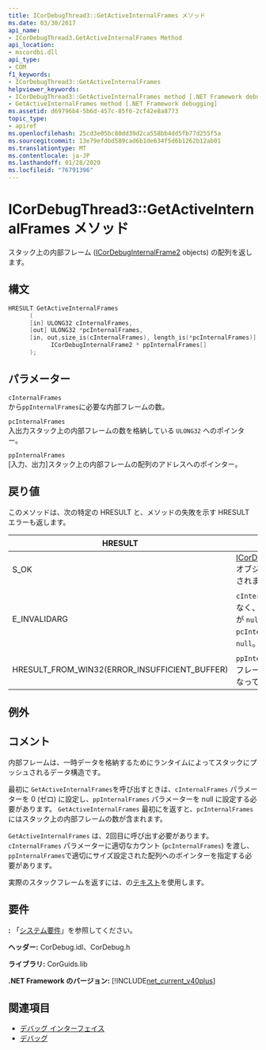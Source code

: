 ```yaml
---
title: ICorDebugThread3::GetActiveInternalFrames メソッド
ms.date: 03/30/2017
api_name:
- ICorDebugThread3.GetActiveInternalFrames Method
api_location:
- mscordbi.dll
api_type:
- COM
f1_keywords:
- ICorDebugThread3::GetActiveInternalFrames
helpviewer_keywords:
- ICorDebugThread3::GetActiveInternalFrames method [.NET Framework debugging]
- GetActiveInternalFrames method [.NET Framework debugging]
ms.assetid: d69796b4-5b6d-457c-85f6-2cf42e8a8773
topic_type:
- apiref
ms.openlocfilehash: 25cd3e05bc80dd39d2ca558bb4dd5fb77d255f5a
ms.sourcegitcommit: 13e79efdbd589cad6b1de634f5d6b1262b12ab01
ms.translationtype: MT
ms.contentlocale: ja-JP
ms.lasthandoff: 01/28/2020
ms.locfileid: "76791396"
---
```

# <a name="icordebugthread3getactiveinternalframes-method"></a>ICorDebugThread3::GetActiveInternalFrames メソッド
スタック上の内部フレーム ([ICorDebugInternalFrame2](icordebuginternalframe2-interface.md) objects) の配列を返します。  
  
## <a name="syntax"></a>構文  
  
```cpp 
HRESULT GetActiveInternalFrames  
      (  
      [in] ULONG32 cInternalFrames,  
      [out] ULONG32 *pcInternalFrames,  
      [in, out,size_is(cInternalFrames), length_is(*pcInternalFrames)]  
            ICorDebugInternalFrame2 * ppInternalFrames[]  
      );  
```  
  
## <a name="parameters"></a>パラメーター  
 `cInternalFrames`  
 から`ppInternalFrames`に必要な内部フレームの数。  
  
 `pcInternalFrames`  
 入出力スタック上の内部フレームの数を格納している `ULONG32` へのポインター。  
  
 `ppInternalFrames`  
 [入力、出力]スタック上の内部フレームの配列のアドレスへのポインター。  
  
## <a name="return-value"></a>戻り値  
 このメソッドは、次の特定の HRESULT と、メソッドの失敗を示す HRESULT エラーも返します。  
  
|HRESULT|説明|  
|-------------|-----------------|  
|S_OK|[ICorDebugInternalFrame2](icordebuginternalframe2-interface.md)オブジェクトが正常に作成されました。|  
|E_INVALIDARG|`cInternalFrames` が0ではなく、`ppInternalFrames` が `null`か、または `pcInternalFrames` が `null`。|  
|HRESULT_FROM_WIN32(ERROR_INSUFFICIENT_BUFFER)|`ppInternalFrames` が内部フレームの数よりも小さくなっています。|  
  
## <a name="exceptions"></a>例外  
  
## <a name="remarks"></a>コメント  
 内部フレームは、一時データを格納するためにランタイムによってスタックにプッシュされるデータ構造です。  
  
 最初に `GetActiveInternalFrames`を呼び出すときは、`cInternalFrames` パラメーターを 0 (ゼロ) に設定し、`ppInternalFrames` パラメーターを null に設定する必要があります。 `GetActiveInternalFrames` 最初にを返すと、`pcInternalFrames` にはスタック上の内部フレームの数が含まれます。  
  
 `GetActiveInternalFrames` は、2回目に呼び出す必要があります。 `cInternalFrames` パラメーターに適切なカウント (`pcInternalFrames`) を渡し、`ppInternalFrames`で適切にサイズ設定された配列へのポインターを指定する必要があります。  
  
 実際のスタックフレームを返すには、の[テキスト](icordebugthread3-getactiveinternalframes-method.md)を使用します。  
  
## <a name="requirements"></a>要件  
 **:** 「[システム要件](../../../../docs/framework/get-started/system-requirements.md)」を参照してください。  
  
 **ヘッダー:** CorDebug.idl、CorDebug.h  
  
 **ライブラリ:** CorGuids.lib  
  
 **.NET Framework のバージョン:** [!INCLUDE[net_current_v40plus](../../../../includes/net-current-v40plus-md.md)]  
  
## <a name="see-also"></a>関連項目

- [デバッグ インターフェイス](debugging-interfaces.md)
- [デバッグ](index.md)
